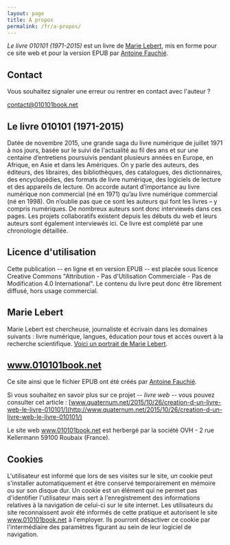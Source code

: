 ```yaml
---
layout: page
title: À propos
permalink: /fr/a-propos/
---
```

*Le livre 010101 (1971-2015)* est un livre de [Marie Lebert](https://marielebert.wordpress.com/fr/), mis en forme pour ce site web et pour la version EPUB par [Antoine Fauchié](http://www.quaternum.net/).

## Contact
Vous souhaitez signaler une erreur ou rentrer en contact avec l'auteur&nbsp;?

[contact@010101book.net](mailto:contact@010101book.net)

## Le livre 010101 (1971-2015)
Datée de novembre 2015, une grande saga du livre numérique de juillet 1971 à nos jours, basée sur le suivi de l'actualité au fil des ans et sur une centaine d’entretiens poursuivis pendant plusieurs années en Europe, en Afrique, en Asie et dans les Amériques. On y parle des auteurs, des éditeurs, des libraires, des bibliothèques, des catalogues, des dictionnaires, des encyclopédies, des formats de livre numérique, des logiciels de lecture et des appareils de lecture. On accorde autant d’importance au livre numérique non commercial (né en 1971) qu’au livre numérique commercial (né en 1998). On n’oublie pas que ce sont les auteurs qui font les livres – y compris numériques. De nombreux auteurs sont donc interviewés dans ces pages. Les projets collaboratifs existent depuis les débuts du web et leurs auteurs sont également interviewés ici. Ce livre est complété par une chronologie détaillée.

## Licence d'utilisation
Cette publication -- en ligne et en version EPUB -- est placée sous licence Creative Commons "Attribution - Pas d'Utilisation Commerciale - Pas de Modification 4.0 International". Le contenu du livre peut donc être librement diffusé, hors usage commercial.

## Marie Lebert
Marie Lebert est chercheuse, journaliste et écrivain dans les domaines suivants&nbsp;: livre numérique, langues, éducation pour tous et accès ouvert à la recherche scientifique. [Voici un portrait de Marie Lebert](https://marielebert.wordpress.com/2014/10/31/jeanpaul/).

## www.010101book.net
Ce site ainsi que le fichier EPUB ont été créés par [Antoine Fauchié](http://quaternum.net).

Si vous souhaitez en savoir plus sur ce projet -- *livre web* -- vous pouvez consulter cet article&nbsp;: [www.quaternum.net/2015/10/26/creation-d-un-livre-web-le-livre-010101/](http://www.quaternum.net/2015/10/26/creation-d-un-livre-web-le-livre-010101/)

Le site web www.010101book.net est herbergé par la société OVH - 2 rue Kellermann 59100 Roubaix (France).

## Cookies
L'utilisateur est informé que lors de ses visites sur le site, un cookie peut s'installer automatiquement et être conservé temporairement en mémoire ou sur son disque dur. Un cookie est un élément qui ne permet pas d'identifier l'utilisateur mais sert à l'enregistrement des informations relatives à la navigation de celui-ci sur le site internet. Les utilisateurs du site reconnaissent avoir été informés de cette pratique et autorisent le site www.010101book.net à l'employer. Ils pourront désactiver ce cookie par l'intermédiaire des paramètres figurant au sein de leur logiciel de navigation.